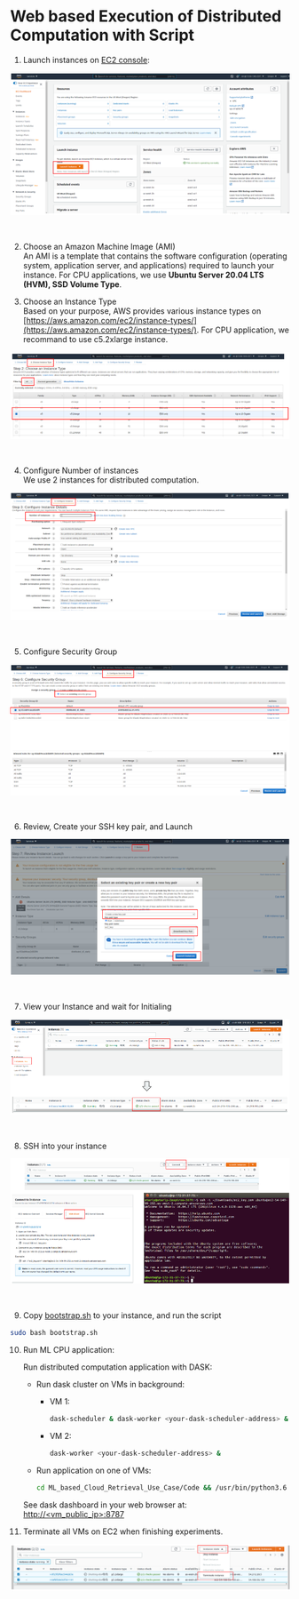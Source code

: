 # Web based Execution of Distributed Computation with Script

1. Launch instances on [EC2 console](https://us-west-2.console.aws.amazon.com/ec2/v2/home):   
<p align="center"><img src="../docs/launchvms.png"/></p><br/>

2. Choose an Amazon Machine Image (AMI)  
    An AMI is a template that contains the software configuration (operating system, application server, and applications) required to launch your instance.
    For CPU applications, we use **Ubuntu Server 20.04 LTS (HVM), SSD Volume Type**.

  

3. Choose an Instance Type  
Based on your purpose, AWS provides various instance types on [https://aws.amazon.com/ec2/instance-types/](https://aws.amazon.com/ec2/instance-types/). For CPU application, we recommand to use c5.2xlarge instance.
<p align="center"><img src="../docs/vmtype.png"/></p><br/>

4. Configure Number of instances  
We use 2 instances for distributed computation.
<p align="center"><img src="../docs/instancenumber.png"/></p><br/>

5. Configure Security Group
<p align="center"><img src="../docs/sg.png"/></p><br/>

6. Review, Create your SSH key pair, and Launch
<p align="center"><img src="../docs/keypair.png"/></p><br/>

7. View your Instance and wait for Initialing
<p align="center"><img src="../docs/status.png"/></p><br/>

8. SSH into your instance
<p align="center"><img src="../docs/ssh.png"/></p><br/>

9. Copy [bootstrap.sh](bootstrap.sh) to your instance, and run the script
```bash
sudo bash bootstrap.sh
```

10. Run ML CPU application:

     Run distributed computation application with DASK:
    - Run dask cluster on VMs in background:

      - VM 1:

        ```bash
        dask-scheduler & dask-worker <your-dask-scheduler-address> &
        ```

      - VM 2:

        ```bash
        dask-worker <your-dask-scheduler-address> &
        ```

    - Run application on one of VMs:
      ```bash
      cd ML_based_Cloud_Retrieval_Use_Case/Code && /usr/bin/python3.6 dask_ml_based_cloud_retrieval_with_data_preprocessing.py <your-dask-scheduler-address>
      ```

    See dask dashboard in your web browser at: [http://<vm_public_ip>:8787]()

11. Terminate all VMs on EC2 when finishing experiments.
<p align="center"><img src="../docs/terminate.png"/></p>


